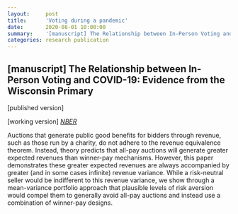 ```yaml
---
layout:     post
title:      'Voting during a pandemic'
date:       2020-08-01 10:00:00
summary:    '[manuscript] The Relationship between In-Person Voting and COVID-19: Evidence from the Wisconsin Primary'
categories: research publication
---
```


<h2>&#91;manuscript&#93; The Relationship between In-Person Voting and COVID-19: Evidence from the Wisconsin Primary
</h2>

&#91;published version&#93; 

&#91;working version&#93; <em>[NBER](https://www.nber.org/papers/w27187)</em>

Auctions that generate public good benefits for bidders through revenue, such as those run by a charity, do not adhere to the revenue equivalence theorem. Instead, theory predicts that all-pay auctions will generate greater expected revenues than winner-pay mechanisms. However, this paper demonstrates these greater expected revenues are always accompanied by greater (and in some cases infinite) revenue variance. While a risk-neutral seller would be indifferent to this revenue variance, we show through a mean-variance portfolio approach that plausible levels of risk aversion would compel them to generally avoid all-pay auctions and instead use a combination of winner-pay designs.